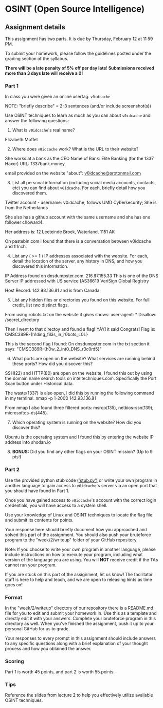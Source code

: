 OSINT (Open Source Intelligence)
======

## Assignment details

This assignment has two parts. It is due by Thursday, February 12 at 11:59 PM.

To submit your homework, please follow the guidelines posted under the grading section of the syllabus.

**There will be a late penalty of 5% off per day late! Submissions received more than 3 days late will receive a 0!**

### Part 1

In class you were given an online usertag: `v0idcache`

NOTE: "briefly describe" = 2-3 sentences (and/or include screenshot(s))

Use OSINT techniques to learn as much as you can about `v0idcache` and answer the following questions:

1. What is `v0idcache`'s real name?

Elizabeth Moffet

2. Where does `v0idcache` work? What is the URL to their website?

She works at a bank as the CEO
Name of Bank: Elite Banking (for the 1337 Haxor)
URL: 1337bank.money

email provided on the website "about": v0idcache@protonmail.com

3. List all personal information (including social media accounts, contacts, etc) you can find about `v0idcache`. For each, briefly detail how you discovered them.

Twitter account - username: v0idcache; follows UMD Cybersecurity;
She is from the Netherlands

She also has a github account with the same username and she has one follower choward4.

Her address is:
12 Leeteinde
Broek, Waterland, 1151 AK

On pastebin.com I found that there is a conversation between v0idcache and fl1nch. 

4. List any ( >= 1 ) IP addresses associated with the website. For each, detail the location of the server, any history in DNS, and how you discovered this information.

IP Address found on dnsdumpster.com: 216.87.155.33
This is one of the DNS Server IP addressed with US service (AS36619 VeriSign Global Registry

Host Record: 142.93.136.81 and is from Canada

5. List any hidden files or directories you found on this website. For full credit, list *two* distinct flags.

From using robots.txt on the website it gives shows:
user-agent: *
Disallow: /secret_directory

Then I went to that directoy and found a flag! YAY! it said
Congrats! Flag is: CMSC389R-{h1ding_fil3s_in_r0bots_L0L}

This is the second flag I found:
On dnsdumpster.com in the txt section it says: "CMSC389R-{h0w_2_int0_DNS_r3c0rd5}"

6. What ports are open on the website? What services are running behind these ports? How did you discover this?

SSH(22) and HTTP(80) are open on the website, I found this out by using the domain name search tools on inteltechniques.com. Specifically the Port Scan button under Historical data. 

The waste(1337) is also open, I did this by running the following command in my terminal:
nmap -p 1-2000 142.93.136.81

From nmap I also found three filtered ports: msrcp(135), netbios-ssn(139), microsoftds-ds(445).

7. Which operating system is running on the website? How did you discover this?

Ubuntu is the operating system and I found this by entering the website IP address into shodan.io

8. **BONUS:** Did you find any other flags on your OSINT mission? (Up to 9 pts!)



### Part 2

Use the provided python stub code [('stub.py')](stub.py) or write your own program in another language to gain access to `v0idcache`'s server via an open port that you should have found in Part 1.

Once you have gained access to `v0idcache`'s account with the correct login credentials, you will have access to a system shell.

Use your knowledge of Linux and OSINT techniques to locate the flag file and submit its contents for points.

Your response here should briefly document how you approached and solved this part of the assignment. You should also push your bruteforce program to the "week/2/writeup" folder of your GitHub repository.

Note: If you choose to write your own program in another language, please include instructions on how to execute your program, including what version of the language you are using. You will **NOT** receive credit if the TAs cannot run your program.

If you are stuck on this part of the assignment, let us know! The facilitator staff is here to help and teach, and we are open to releasing hints as time goes on!

### Format
In the "week/2/writeup" directory of our repository there is a README.md file for you to edit and submit your homework in. Use this as a template and directly edit it with your answers. Complete your bruteforce program in this directory as well. When you've finished the assignment, push it up to your personal GitHub for us to grade.

Your responses to every prompt in this assignment should include answers to any specific questions along with a brief explanation of your thought process and how you obtained the answer.

### Scoring

Part 1 is worth 45 points, and part 2 is worth 55 points.

### Tips

Reference the slides from lecture 2 to help you effectively utilize available OSINT techniques.

